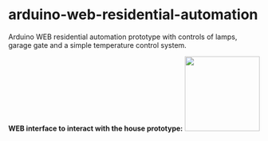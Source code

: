 # arduino-web-residential-automation
Arduino WEB residential automation prototype with controls of lamps, garage gate and a simple temperature control system. 


**WEB interface to interact with the house prototype:**
<img src="http://i.imgur.com/u9d5Sfv.png" width="150">



